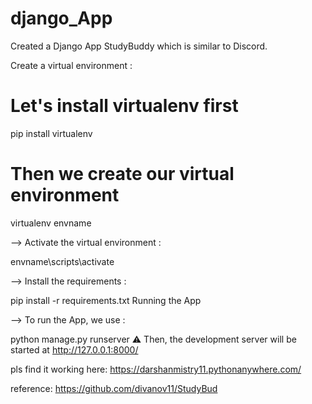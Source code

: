 # django_App

Created a Django App StudyBuddy which is similar to Discord.

Create a virtual environment :

# Let's install virtualenv first

pip install virtualenv

# Then we create our virtual environment
virtualenv envname


--> Activate the virtual environment :

envname\scripts\activate


--> Install the requirements :

pip install -r requirements.txt
Running the App


--> To run the App, we use :

python manage.py runserver
⚠ Then, the development server will be started at http://127.0.0.1:8000/


pls find it working here:
https://darshanmistry11.pythonanywhere.com/

reference:
https://github.com/divanov11/StudyBud
